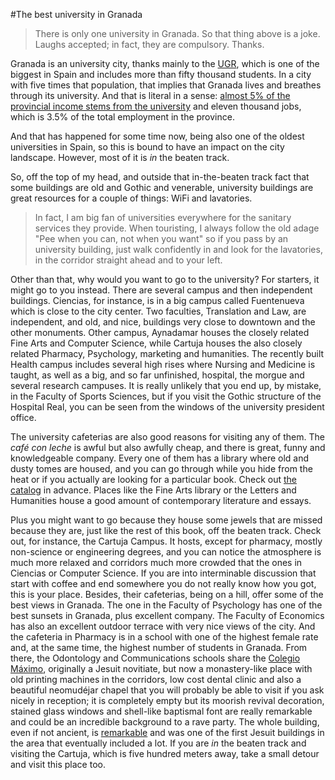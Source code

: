 #The best university in Granada

>There is only one university in Granada. So that thing above is a joke. Laughs accepted; in fact, they are compulsory. Thanks.

Granada is an university city, thanks mainly to the [UGR](http://ugr.university), which is one of the biggest in Spain and includes more than fifty thousand students. In a city with five times that population, that implies that Granada lives and breathes through its university. And that is literal in a sense: [almost 5% of the provincial income stems from the university](http://www.ideal.es/granada/v/20120503/granada/motores-granada-20120503.html) and eleven thousand jobs, which is 3.5% of the total employment in the province.

And that has happened for some time now, being also one of the oldest universities in Spain, so this is bound to have an impact on the city landscape. However, most of it is *in* the beaten track. 

So, off the top of my head, and outside that in-the-beaten track fact that some buildings are old and Gothic and venerable, university buildings are great resources for a couple of things: WiFi and lavatories.

>In fact, I am big fan of universities everywhere for the sanitary services they provide. When touristing, I always follow the old adage "Pee when you can, not when you want" so if you pass by an university building, just walk confidently in and look for the lavatories, in the corridor straight ahead and to your left.

Other than that, why would you want to go to the university? For starters, it might go to you instead. There are several campus and then independent buildings. Ciencias, for instance, is in a big campus called Fuentenueva which is close to the city center. Two faculties, Translation and Law, are independent, and old, and nice, buildings very close to downtown and the other monuments. Other campus, Aynadamar houses the closely related Fine Arts and Computer Science, while Cartuja houses the also closely related Pharmacy, Psychology, marketing and humanities. The recently built Health campus includes several high rises where Nursing and Medicine is taught, as well as a big, and so far unfinished, hospital, the morgue and several research campuses. It is really unlikely that you end up, by mistake, in the Faculty of Sports Sciences, but if you visit the Gothic structure of the Hospital Real, you can be seen from the windows of the university president office.

The university cafeterias are also good reasons for visiting any of them. The *café con leche* is awful but also awfully cheap, and there is great, funny and knowledgeable company. Every one of them has a library where old and dusty tomes are housed, and you can go through while you hide from the heat or if you actually are looking for a particular book. Check out [the catalog](http://biblioteca.ugr.es/pages/catalogo) in advance. Places like the Fine Arts library or the Letters and Humanities house a good amount of contemporary literature and essays.

Plus you might want to go because they house some jewels that are missed because they are, just like the rest of this book, off the beaten track. Check out, for instance, the Cartuja Campus. It hosts, except for pharmacy, mostly non-science or engineering degrees, and you can notice the atmosphere is much more relaxed and corridors much more crowded that the ones in Ciencias or Computer Science. If you are into interminable discussion that start with coffee and end somewhere you do not really know how you got, this is your place. Besides, their cafeterias, being on a hill, offer some of the best views in Granada. The one in the Faculty of Psychology has one of the best sunsets in Granada, plus excellent company. The Faculty of Economics has also an excellent outdoor terrace with very nice views of the city. And the cafeteria in Pharmacy is in a school with one of the highest female rate and, at the same time, the highest number of students in Granada. From there, the Odontology and Communications schools share the [Colegio Máximo](http://fcd.ugr.es/pages/facultad/colegio), originally a Jesuit novitiate, but now a monastery-like place with old printing machines in the corridors, low cost dental clinic and also a beautiful neomudéjar chapel that you will probably be able to visit if you ask nicely in reception; it is completely empty but its moorish revival decoration, stained glass windows and shell-like baptismal font are really remarkable and could be an incredible background to a rave party. The whole building, even if not ancient, is [remarkable](http://lastresgranadas.blogspot.com.es/2012/04/colegio-maximo-de-los-jesuitas-en.html) and was one of the first Jesuit buildings in the area that eventually included a lot. If you are *in* the beaten track and visiting the Cartuja, which is five hundred meters away, take a small detour and visit this place too.



